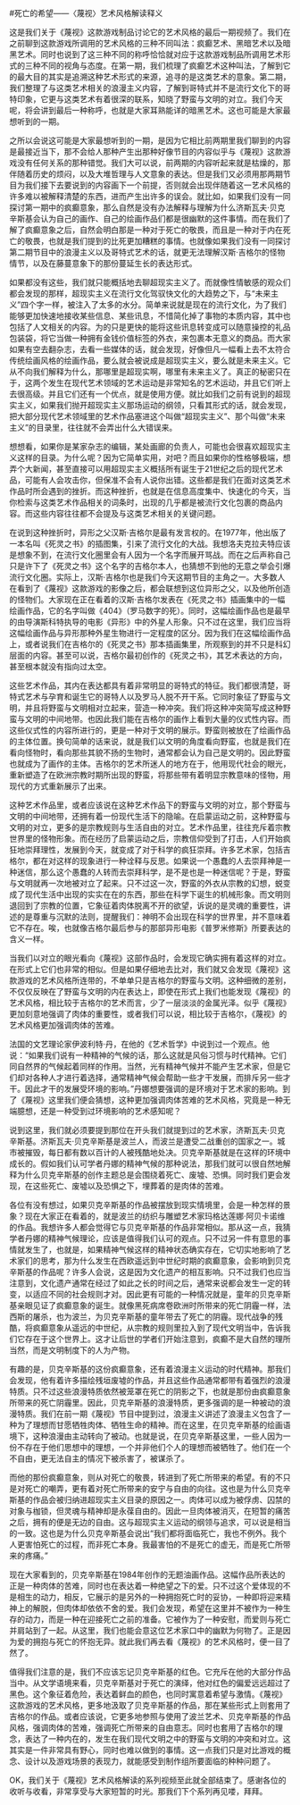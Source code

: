#死亡的希望——〈蔑视〉艺术风格解读释义

这是我们关于《蔑视》这款游戏制品讨论它的艺术风格的最后一期视频了。我们在之前聊到这款游戏所调用的艺术风格的三种不同叫法：疯癫艺术、黑暗艺术以及暗黑艺术。同时也说到了这三种不同的称呼恰恰就对应于这款游戏制品所调用艺术形式的三种不同的视角与态度。在第一期，我们梳理了疯癫艺术这种叫法，了解到它的最大目的其实是追溯这种艺术形式的来源，追寻的是这类艺术的意象。第二期，我们整理了与这类艺术相关的浪漫主义内容，了解到哥特式并不是流行文化下的哥特印象，它更与这类艺术有着很深的联系，知晓了野蛮与文明的对立。我们今天呢，将会讲到最后一种称呼，也就是大家耳熟能详的暗黑艺术。这也可能是大家最想听到的一期。

之所以会说这可能是大家最想听到的一期，是因为它相比前两期里我们聊到的内容是最接近当下，那不会给人那种产生出那种好像节目的内容似乎与《蔑视》这款游戏没有任何关系的那种错觉。我们大可以说，前两期的内容听起来就是枯燥的，那伴随着历史的烦闷，以及大堆哲理与人文意象的表达。但是我们又必须用那两期节目为我们接下去要说到的内容画下一个前提，否则就会出现伴随着这一艺术风格的许多难以被解释清楚的东西，进而产生出许多的误会。就比如，如果我们没有一同探讨第一期中的疯癫意象，那么自然是没有办法解释与理解为什么济斯瓦夫·贝克辛斯基会认为自己的画作、自己的绘画作品们都是很幽默的这件事情。而在我们了解了疯癫意象之后，自然会明白那是一种对于死亡的敬畏，而且是一种对于内在死亡的敬畏，也就是我们提到的比死更加糟糕的事情。也就像如果我们没有一同探讨第二期节目中的浪漫主义以及哥特式艺术的话，就更无法理解汉斯·吉格尔的怪物情节，以及在藤蔓意象下的那份蔓延生长的表达形式。

如果都没有这些，我们就只能概括地去聊超现实主义了。而就像性情敏感的观众们都会发现的那样，超现实主义在流行文化驾驭快文化的大趋势之下，与“未来主义”四个字一样，被注入了太多的水分。简单来说就是现在的流行文化，为了我们能够更加快速地接收某些信息、某些讯息，不惜简化掉了事物的本质内容，其中也包括了人文相关的内容。为的只是更快的能将这些讯息转变成可以随意操控的礼品包装袋，将它当做一种拥有金钱价值标签的外衣，来包裹本无意义的商品。而大家如果有空去翻杂志，去看一些媒体的话，就会发现，好像但凡一幅看上去不太符合传统绘画风格的绘画作品，要么就会被说成是超现实主义，要么就是未来主义。它从不向我们解释为什么，那哪里是超现实啊，哪里有未来主义了。真正的秘密只在于，这两个发生在现代艺术领域的艺术运动是非常知名的艺术运动，并且它们听上去很高级。并且它们还有一个优点，就是使用方便。就比如我们之前有说到的超现实主义，如果我们抛开超现实主义那场运动的纲领，只看其形式的话，就会发现，把大部分现代艺术领域里的艺术作品塞进这个叫做“超现实主义”、那个叫做“未来主义”的目录里，往往就不会弄出什么大错误来。

想想看，如果你是某家杂志的编辑，某处画廊的负责人，可能也会很喜欢超现实主义这样的目录。为什么呢？因为它简单实用，对吧？而且如果你的性格够极端，想弄个大新闻，甚至直接可以用超现实主义概括所有诞生于21世纪之后的现代艺术品，可能有人会攻击你，但保准不会有人说你出错。这些都是我们在面对这类艺术作品时所会遇到的挫折。而这种挫折，也就是在信息高度集中、快速化的今天，当你检索与这类艺术作品相关的词条时，出现的几乎都是被流行文化包裹的商品内容。而这些内容往往都不会提及与这类艺术相关的关键问题。

在说到这种挫折时，异形之父汉斯·吉格尔是最有发言权的。在1977年，他出版了一本名叫《死灵之书》的插图集，引来了流行文化的大战。我想洛夫克拉夫特应该是想象不到，在流行文化圈里会有人因为一个名字而展开骂战。而在之后声称自己只是许下了《死灵之书》这个名字的吉格尔本人，也猜想不到他的无意之举会引爆流行文化圈。实际上，汉斯·吉格尔也是我们今天这期节目的主角之一。大多数人在看到了《蔑视》这款游戏的影像之后，都会联想到这位异形之父，以及他所创造的怪物们。大家现在正在看着的汉斯·吉格尔发表在《死灵之书》插画集中的一幅绘画作品，它的名字叫做《404》（罗马数字的死）。同时，这幅绘画作品也是最早的由导演斯科特执导的电影《异形》中的外星人形象。只不过在这里，我们应当将这幅绘画作品与异形那种外星生物进行一定程度的区分。因为我们在这幅绘画作品上，或者说我们在吉格尔的《死灵之书》那本插画集里，所观察到的并不只是科幻层面的内容。甚至可以说，吉格尔最初创作的《死灵之书》，其艺术表达的方向，甚至根本就没有指向过太空。

这些艺术作品，其内在表达都具有着非常明显的哥特式的特征。我们都很清楚，哥特式艺术与孕育和诞生它的哥特人以及罗马人脱不开干系。它同时象征了野蛮与文明，并且将野蛮与文明相对立起来，营造一种冲突。我们将这种冲突简写成这种野蛮与文明的中间地带。也因此我们能在吉格尔的画作上看到大量的仪式性内容。而这些仪式性的内容所进行的，更是一种对于文明的展示。野蛮则被放在了绘画作品的主体位置。换句简单的话来说，就是我们以文明的角度看向野蛮，也就是我们在看向怪物时，看向那些其貌不扬的生物时，通常都会认为自己是文明的。因此野蛮也就成为了画作的主体。吉格尔的艺术所迷人的地方在于，他用现代社会的眼光，重新塑造了在欧洲宗教时期所出现的野蛮，将那些带有着明显宗教意味的怪物，用现代的方式重新展示了出来。

这种艺术作品里，或者应该说在这种艺术作品下的野蛮与文明的对立，那个野蛮与文明的中间地带，还拥有着一份现代生活下的隐喻。在启蒙运动之前，这种野蛮与文明的对立，更多的是宗教规则与生活自由的对立。艺术作品里，往往充斥着宗教世界里的怪物形象。而在经历了启蒙运动之后，宗教信仰受到了打击，人们开始疯狂地崇拜理性，发展到今天，就变成了对于科学的疯狂崇拜。许多艺术家，包括吉格尔，都在对这样的现象进行一种诠释与反思。如果说一个愚蠢的人去崇拜神是一种迷信，那么这个愚蠢的人转而去崇拜科学，是不是也是一种迷信呢？于是，野蛮与文明就再一次地被对立了起来。只不过这一次，野蛮的外衣从宗教的幻想，蜕变成了现代生活中出现的实实在在的东西，那些在科学下诞生的机械形象。而文明则退回到了宗教的位置，它象征着肉体脱离不开的欲望，诉说的是灵魂的重要性，讲述的是尊重与沉默的法则，提醒我们：神明不会出现在科学的世界里，并不意味着它不存在。唉，也就像吉格尔最后参与的那部异形电影《普罗米修斯》所要表达的含义一样。

当我们以对立的眼光看向《蔑视》这部作品时，会发现它确实拥有着这样的对立。在形式上它们也非常的相似。但是如果仔细地去比对，我们就又会发现《蔑视》这款游戏的艺术风格所连带的，不单单只是吉格尔的野蛮与文明。这种细微的差别，不仅仅反映在了野蛮与文明的内在表达上，即使在形式上我们也能发现《蔑视》的艺术风格，相比较于吉格尔的艺术而言，少了一层淡淡的金属光泽。似乎《蔑视》更加刻意地强调了肉体的重要性，或者我们可以说，相比较于吉格尔，《蔑视》的艺术风格更加强调肉体的苦难。

法国的文艺理论家伊波利特·丹，在他的《艺术哲学》中说到过一个观点。他说：“如果我们说有一种精神的气候的话，那么这就是风俗习惯与时代精神。它们同自然界的气候起着同样的作用。当然，光有精神气候并不能产生艺术家，但是它们却对各种人才进行着选择，通常精神气候会帮助一些才干发展，而排斥另一些才干。因此才干的发展受环境的影响。”丹娜想要强调的是环境对于艺术家的影响。到了《蔑视》这里我们便会猜想，这种更加强调肉体苦难的艺术风格，究竟是一种无端臆想，还是一种受到过环境影响的艺术感知呢？

说到这里，我们就必须要提到那位在开头我们就提到过的艺术家，济斯瓦夫·贝克辛斯基。济斯瓦夫·贝克辛斯基是波兰人，而波兰是遭受二战重创的国家之一。城市被摧毁，每日都有数以百计的人被残酷地处决。贝克辛斯基就是在这样的环境中成长的。假如我们认可学者丹娜的精神气候的那种说法，那我们就可以很自然地解释为什么贝克辛斯基的创作主题总是会围绕着死亡、废墟、恐惧。同时我们更会发现，在这些死亡、废墟以及恐惧之下，埋葬着的是肉体的苦难。

各位有没有想过，如果贝克辛斯基的作品被摆放到现实情境里，会是一种怎样的景象？现在大家正在看着的，就是波兰的纺织与雕塑艺术家玛格达莲娜·阿贝卡诺维的作品。我想许多人都会觉得它与贝克辛斯基的作品非常相似。那从这一点，我猜学者丹娜的精神气候理论，应该是值得我们认可的观点。只不过另一件有意思的事情就发生了，也就是，如果精神气候这样的精神状态确实存在，它切实地影响了艺术家们的思考，那为什么发生在西欧遥远到中世纪时期的疯癫意象，会影响到贝克辛斯基的作品呢？许多人会说，这是因为文化遗产的相互影响。只不过我们也应当注意到，文化遗产通常在经过了如此之长的时间之后，通常来说都会发生一定的转变，以适应不同的社会规则才对。因此更有可能的一种情况就是，童年的贝克辛斯基亲眼见证了疯癫意象的诞生。就像黑死病席卷欧洲时所带来的死亡阴霾一样，法西斯的屠杀，也为波兰，为贝克辛斯基的童年带去了死亡的阴霾。现代战争的残酷，将疯癫意象从遥远的中世纪，从宗教的规则里拉入到了现代文明当中，告诉我们它存在于这个世界上。这才让后世的学者们开始注意到，疯癫不是大自然的理所当然，而是文明制度下的人为产物。

有趣的是，贝克辛斯基的这份疯癫意象，还有着浪漫主义运动的时代精神。那我们会发现，他有着许多描绘残垣废墟的作品，并且这些作品通常都带有着强烈的浪漫特质。只不过这些浪漫特质依然被笼罩在死亡的阴影之下，也就是那份由疯癫意象所带来的死亡阴霾里。因此，贝克辛斯基的浪漫特质，更多强调的是一种被动的浪漫特质。我们在前一期《蔑视》节目中提到过，浪漫主义讲述了浪漫主义包含了一种为了理想而甘愿牺牲肉体、牺牲生命的精神。而在这里，在贝克辛斯基的绘画语境下，这种浪漫由主动转向了被动。也就是说，在贝克辛斯基这里，一些人因为一份不存在于他们思想中的理想，一个并非他们个人的理想而被牺牲了。他们在一个不自由，更无法自主的情况下被杀害了，被谋杀了。

而他的那份疯癫意象，则从对死亡的敬畏，转进到了死亡所带来的希望。有的不只是对死亡的嘲弄，更有着对死亡所带来的安宁与自由的向往。这也是为什么贝克辛斯基的作品会被归纳进超现实主义目录的原因之一。肉体可以成为被俘虏、囚禁的对象与枷锁，但灵魂与精神却是永葆自由的。因此一旦肉体被消灭，在短暂的痛苦之后，拥有的便是无边的自由。这与超现实主义运动的纲领与追求，可以说是相当的一致。这也是为什么贝克辛斯基会说出“我们都将面临死亡，我也不例外。我个人更害怕死亡的过程，而非死亡本身。我最害怕的不是死亡的虚无，而是死亡所带来的疼痛。”

现在大家看到的，贝克辛斯基在1984年创作的无题油画作品。这幅作品所表达的正是一种肉体的苦难，同时也在表达着一种绝望之下的爱。只不过这个爱体现的不是相生的动力，相反，它展示的是另外的一种拥抱死亡时的妥协，一种即将迎来精神上的解脱，但肉体却依依不舍的爱。我们会发现，希望在这里并不被作为一种生存的动力，而是一种在迎接死亡之前的准备。它被作为了一种安慰，而爱则与死亡并肩站到了一起。从这里，我们也能会意这位艺术家口中的幽默为何物了。正是因为爱的拥抱与死亡的怀抱无异。就此我们再去看《蔑视》的艺术风格时，便一目了然了。

值得我们注意的是，我们不应该忘记贝克辛斯基的红色。它充斥在他的大部分作品当中。从文学语境来看，贝克辛斯基对于死亡的演绎，他对红色的偏爱远远超过了黑色。这个象征着危险，表达着鲜血的颜色，也同时寓意着希望与激情。《蔑视》这款游戏的艺术风格，更多地汲取了贝克辛斯基的作品，那在某些形式上则套用了吉格尔的作品。或者应该说，它更多地参照与使用了波兰艺术、贝克辛斯基的作品风格，强调肉体的苦难，强调死亡所带来的自由意志。同时也套用了吉格尔的理念，表达了一种内在的，发生在我们现代文明之中的野蛮与文明的冲突和对立。这其实是一件非常具有野心，同时也难以做到的事情。这一点我们只是对比游戏的概念、设计以及游戏场景的表现力，就能感受到制作组所要面临的种种问题了。

OK，我们关于《蔑视》艺术风格解读的系列视频至此就全部结束了。感谢各位的收听与收看，非常享受与大家短暂的时光。那我们下个系列再见喽，拜拜。